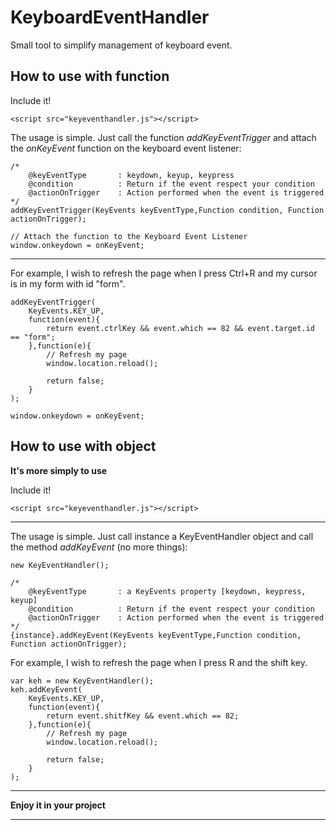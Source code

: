 KeyboardEventHandler
====================

Small tool to simplify management of keyboard event.


How to use with function
------------------------

Include it!

```
<script src="keyeventhandler.js"></script>
```


The usage is simple. Just call the function *addKeyEventTrigger* and attach the *onKeyEvent* function on the keyboard event listener:

```
/*
	@keyEventType 		: keydown, keyup, keypress
	@condition 			: Return if the event respect your condition
	@actionOnTrigger 	: Action performed when the event is triggered
*/
addKeyEventTrigger(KeyEvents keyEventType,Function condition, Function actionOnTrigger);

// Attach the function to the Keyboard Event Listener
window.onkeydown = onKeyEvent;
```
___

For example, I wish to refresh the page when I press Ctrl+R and my cursor is in my form with id "form".

```
addKeyEventTrigger(
	KeyEvents.KEY_UP,
	function(event){
		return event.ctrlKey && event.which == 82 && event.target.id == "form";
	},function(e){
		// Refresh my page
		window.location.reload();

		return false;
	}
);

window.onkeydown = onKeyEvent;
```


How to use with object
----------------------

__It's more simply to use__

Include it!

```
<script src="keyeventhandler.js"></script>
```
___

The usage is simple. Just call instance a KeyEventHandler object and call the method *addKeyEvent* (no more things):

```
new KeyEventHandler();

/*
	@keyEventType 		: a KeyEvents property [keydown, keypress, keyup]
	@condition 			: Return if the event respect your condition
	@actionOnTrigger 	: Action performed when the event is triggered
*/
{instance}.addKeyEvent(KeyEvents keyEventType,Function condition, Function actionOnTrigger);

```

For example, I wish to refresh the page when I press R and the shift key.

```
var keh = new KeyEventHandler();
keh.addKeyEvent(
	KeyEvents.KEY_UP,
	function(event){
		return event.shitfKey && event.which == 82;
	},function(e){
		// Refresh my page
		window.location.reload();

		return false;
	}
);
```

___
__Enjoy it in your project__
___


